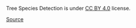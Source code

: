 Tree Species Detection is under [CC BY 4.0](https://creativecommons.org/licenses/by/4.0) license.

[Source](https://www.mdpi.com/1424-8220/19/16/3595)